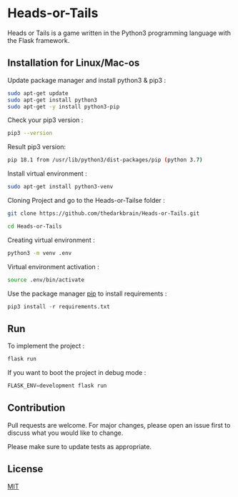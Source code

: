 # Heads-or-Tails
Heads or Tails is a game written in the Python3 programming language with the Flask framework.

## Installation for Linux/Mac-os

Update package manager and install python3 & pip3 :

```bash
sudo apt-get update
sudo apt-get install python3
sudo apt-get -y install python3-pip
```

Check your pip3 version :

```bash
pip3 --version
```

Result pip3 version:

```bash
pip 18.1 from /usr/lib/python3/dist-packages/pip (python 3.7)
```


Install virtual environment :
```bash
sudo apt-get install python3-venv
```
Cloning Project and go to the Heads-or-Tailse folder :

```bash
git clone https://github.com/thedarkbrain/Heads-or-Tails.git

cd Heads-or-Tails
```

‍‍Creating virtual environment :
```bash
python3 -m venv .env 
```
Virtual environment activation :
```bash
source .env/bin/activate
```

Use the package manager [pip](https://pip.pypa.io/en/stable/) to install requirements :
```python
pip3 install -r requirements.txt
```
## Run

To implement the project :
```python
flask run
```

If you want to boot the project in debug mode :
```python
FLASK_ENV=development flask run
```

## Contribution
Pull requests are welcome. For major changes, please open an issue first to discuss what you would like to change.

Please make sure to update tests as appropriate.

## License
[MIT](https://choosealicense.com/licenses/mit/)

